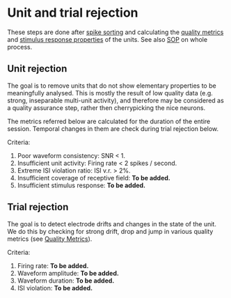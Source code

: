 # Unit and trial rejection

These steps are done after [spike sorting](https://github.com/davidsamu/seal/blob/master/doc/SOPs/Spike%20sorting%20SOPs.md) and calculating the [quality metrics](https://github.com/davidsamu/seal/blob/master/doc/Preprocessing%20methods/Quality%20metrics.md) and [stimulus response properties](https://github.com/davidsamu/seal/blob/master/doc/Preprocessing%20methods/Direction%20selectivity.md) of the units. See also [SOP](https://github.com/davidsamu/seal/blob/master/doc/SOPs/Preprocessing%20SOPs.md) on whole process.


## Unit rejection

The goal is to remove units that do not show elementary properties to be meaningfully analysed. This is mostly the result of low quality data (e.g. strong, inseparable multi-unit activity), and therefore may be considered as a quality assurance step, rather then cherrypicking the nice neurons.

The metrics referred below are calculated for the duration of the entire session. Temporal changes in them are check during trial rejection below.

Criteria:

1. Poor waveform consistency: SNR < 1.
2. Insufficient unit activity: Firing rate < 2 spikes / second.
3. Extreme ISI violation ratio: ISI v.r. > 2%.
3. Insufficient coverage of receptive field: **To be added.**
4. Insufficient stimulus response: **To be added.**



## Trial rejection

The goal is to detect electrode drifts and changes in the state of the unit. We do this by checking for strong drift, drop and jump in various quality metrics (see [Quality Metrics](https://github.com/davidsamu/seal/blob/master/doc/Preprocessing%20methods/Quality%20metrics.md)).

Criteria:

1. Firing rate: **To be added.**
2. Waveform amplitude: **To be added.**
3. Waveform duration: **To be added.**
4. ISI violation: **To be added.**
